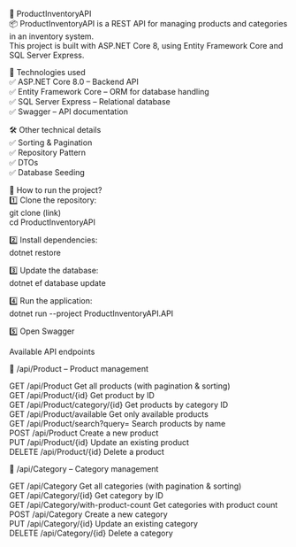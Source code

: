 🛒 ProductInventoryAPI <br />
📦 ProductInventoryAPI is a REST API for managing products and categories in an inventory system. <br />
This project is built with ASP.NET Core 8, using Entity Framework Core and SQL Server Express. <br />

🚀 Technologies used <br />
✅ ASP.NET Core 8.0 – Backend API <br />
✅ Entity Framework Core – ORM for database handling <br />
✅ SQL Server Express – Relational database <br />
✅ Swagger – API documentation <br />

🛠 Other technical details    <br />
✅ Sorting & Pagination  <br />
✅ Repository Pattern   <br />
✅ DTOs  <br /> 
✅ Database Seeding  <br />

📑 How to run the project?<br />
1️⃣ Clone the repository:<br />
git clone (link) <br />
cd ProductInventoryAPI<br />

2️⃣ Install dependencies: <br />
dotnet restore <br />

3️⃣ Update the database: <br />
dotnet ef database update <br />

4️⃣ Run the application: <br />
dotnet run --project ProductInventoryAPI.API <br />

5️⃣ Open Swagger <br />

Available API endpoints <br />

📌 /api/Product – Product management <br />

GET	/api/Product	Get all products (with pagination & sorting) <br />
GET	/api/Product/{id}	Get product by ID <br /> 
GET	/api/Product/category/{id}	Get products by category ID <br />
GET	/api/Product/available	Get only available products <br />
GET	/api/Product/search?query=	Search products by name <br />
POST	/api/Product	Create a new product <br />
PUT	/api/Product/{id}	Update an existing product <br />
DELETE	/api/Product/{id}	Delete a product <br />

📌 /api/Category – Category management  <br />

GET	/api/Category	Get all categories (with pagination & sorting) <br />
GET	/api/Category/{id}	Get category by ID <br />
GET	/api/Category/with-product-count	Get categories with product count <br />
POST	/api/Category	Create a new category <br />
PUT	/api/Category/{id}	Update an existing category <br />
DELETE	/api/Category/{id}	Delete a category <br />
